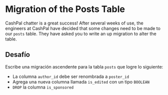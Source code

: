 # Migration of the Posts Table

CashPal chatter is a great success! After several weeks of use, the engineers at CashPal have decided that some changes need to be made to our `posts` table. They have asked you to write an up migration to alter the table.

## Desafío

Escribe una migración ascendente para la tabla `posts` que logre lo siguiente:

- La columna `author_id` debe ser renombrada a `poster_id`
- Agrega una nueva columna llamada `is_edited` con un tipo `BOOLEAN`
- `DROP` la columna `is_sponsored`
